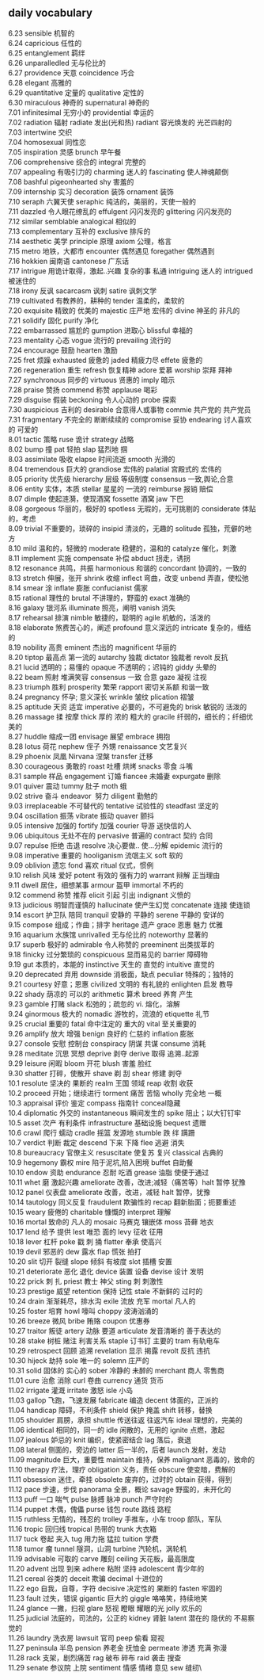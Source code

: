 ## daily vocabulary

6.23   sensible                 机智的\
6.24   capricious               任性的\
6.25   entanglement             羁绊\
6.26   unparalledled            无与伦比的\
6.27   providence               天意                  coincidence                巧合\
6.28   elegant                  高雅的\
6.29   quantitative             定量的                qualitative                定性的\
6.30   miraculous               神奇的                supernatural               神奇的\
7.01   infinitesimal            无穷小的              providential              幸运的\
7.02   radiation                辐射                  radiate                   发出(光和热)            radiant       容光焕发的 光芒四射的\
7.03   intertwine               交织\
7.04   homosexual               同性恋\
7.05   inspiration              灵感                  brunch                    早午餐\
7.06   comprehensive            综合的                integral                  完整的\
7.07   appealing                有吸引力的            charming                   迷人的                 fascinating    使人神魂颠倒\
7.08   bashful                                       pigeonhearted                                     shy            害羞的\
7.09   internship               实习                  decoration                 装饰                   ornament       装饰\
7.10   seraph                   六翼天使              seraphic                   纯洁的，美丽的，天使一般的\
7.11   dazzled                  令人眼花缭乱的         effulgent                 闪闪发亮的              glittering     闪闪发亮的\
7.12   similar                                       semblable                                         analogical     相似的\
7.13   complementary            互补的                exclusive                 排斥的\
7.14   aesthetic                美学                  principle                 原理                    axiom          公理，格言\
7.15   metro                    地铁，大都市           encounter                 偶然遇见                foregather     偶然遇到\
7.16   hokkien                  闽南语                cantonese                 广东话\
7.17   intrigue   用诡计取得，激起..兴趣  复杂的事  私通 intriguing                迷人的                  intrigued      被迷住的\
7.18   irony                    反讽                  sacarcasm                 讽刺                    satire         讽刺文学\
7.19   cultivated               有教养的，耕种的        tender                   温柔的，柔软的\
7.20   exquisite                精致的 优美的          majestic                  庄严地 宏伟的            divine        神圣的 非凡的\
7.21   solidify                 固化                  purify                    净化\
7.22   embarrassed              尴尬的                gumption                   进取心                  blissful      幸福的\
7.23   mentality                心态                  vogue                      流行的                  prevailing    流行的\
7.24   encourage                鼓励                  hearten                    激励\
7.25   fret                     烦躁                  exhausted                  疲惫的      jaded 精疲力尽  effete 疲惫的\
7.26   regeneration             重生              refresh     恢复精神           adore  爱慕        worship  崇拜 拜神\
7.27   synchronous              同步的             virtuous   贤惠的                                     imply          暗示\
7.28   praise                   赞扬                commend   称赞                                       applause      喝彩\
7.29   disguise                 假装                beckoning  令人心动的                                 probe         探索\
7.30   auspicious               吉利的              desirable  合意得人或事物                             commie      共产党的 共产党员\
7.31   fragmentary              不完全的  断断续续的 compromise 妥协                                      endearing   讨人喜欢的 可爱的\
8.01   tactic                   策略                ruse       诡计                                      strategy    战略\
8.02   bump                     撞                  pat        轻拍                                      slap        猛烈地 掴\
8.03   assimilate               吸收                elapse     时间流逝                                  smooth       光滑的\
8.04   tremendous               巨大的              grandiose  宏伟的                                    palatial     宫殿式的 宏伟的\
8.05   priority                 优先级              hierarchy  层级 等级制度                              consensus   一致,舆论,合意\
8.06   entity                   实体，本质          stellar     星星的 一流的                             reimburse   报销 赔偿\
8.07   dimple        使起涟漪，使现酒窝              fossette    酒窝                                     jaw         下巴\
8.08   gorgeous      华丽的，极好的                  spotless    无瑕的，无可挑剔的                        considerate  体贴的，考虑\
8.09   trivial       不重要的，琐碎的                insipid     清淡的，无趣的                            solitude    孤独，荒僻的地方\
8.10   mild          温和的，轻微的                  moderate    稳健的，温和的                            catalyze    催化，刺激\
8.11   implement     实施                           compensate  补偿                                     abduct      拐走，诱拐\
8.12   resonance     共鸣，共振                      harmonious  和谐的                                   concordant  协调的，一致的\
8.13   stretch       伸展，张开                      shrink      收缩              inflect 弯曲，改变   unbend 弄直，使松弛\
8.14   smear         涂                             inflate     膨胀                                     confucianist  儒家\
8.15   rational      理性的                          brutal      不讲理的，野蛮的                          exact       准确的\
8.16   galaxy        银河系                          illuminate  照亮，阐明                                vanish      消失\
8.17   rehearsal     排演                            nimble      敏捷的，聪明的                            agile       机敏的，活泼的\
8.18   elaborate     煞费苦心的，阐述                 profound    意义深远的                                intricate   复杂的，缠结的\
8.19   nobility      高贵                            eminent     杰出的                                    magnificent  华丽的\
8.20   tiptop  最高点 第一流的         autarchy 独裁                dictator 独裁者                         revolt 反抗\
8.21   lucid  透明的；易懂的                          opaque  不透明的；迟钝的                               giddy  头晕的\
8.22   beam 照射 堆满笑容                             consensus   一致 合意                                 gaze 凝视 注视\
8.23   triumph 胜利                                  prosperity 繁荣                                       rapport 密切关系额 和谐一致\
8.24   pregnancy  怀孕; 意义深长                      wrinkle 皱纹                                          plication  褶皱\
8.25   aptitude  天资 适宜                           imperative 必要的，不可避免的                           brisk 敏锐的 活泼的\
8.26   massage 揉 按摩                               thick 厚的 浓的 粗大的                           gracile 纤弱的，细长的；纤细优美的\
8.27   huddle 缩成一团                               envisage  展望                                         embrace  拥抱\
8.28   lotus 荷花                                    nephew  侄子 外甥                                      renaissance 文艺复兴\
8.29   phoenix 凤凰                                  Nirvana 涅槃                                           transfer 迁移\
8.30   courageous 勇敢的                             roast 吐槽 烘烤                                        snacks 零食 斗嘴\
8.31   sample 样品                                   engagement 订婚                fiancee 未婚妻                  expurgate 删除\
9.01   quiver 震动                                   tummy 肚子                                             moth 蛾\
9.02   strive 奋斗                                   endeavor  努力                                         diligent 勤勉的\
9.03   irreplaceable 不可替代的                    tentative  试验性的                                 steadfast 坚定的\
9.04   oscillation  振荡                          vibrate  振动                                        quaver  颤抖\
9.05   intensive  加强的                          fortify  加强                                        courier  导游 送快信的人\
9.06   ubiquitous 无处不在的                       pervasive  普遍的                                    contract  契约 合同\
9.07   repulse  拒绝 击退  resolve 决心要做..  使…分解 epidemic 流行的\
9.08   imperative 重要的 hooliganism 流氓主义 soft 软的\
9.09   oblivion  遗忘  fond  喜欢   ritual 仪式，惯例\
9.10   relish  风味 爱好  potent 有效的 强有力的  warrant 辩解 正当理由\
9.11   dwell  居住，细想某事  armour 盔甲  immortal 不朽的\
9.12   commend 称赞 推荐  elicit 引起 引出 indignant  义愤的\
9.13   judicious 明智而谨慎的 hallucinate 使产生幻觉 concatenate 连接 使连锁\
9.14   escort 护卫队 陪同    tranquil   安静的 平静的     serene  平静的 安详的\
9.15   compose 组成；作曲；排字  heritage 遗产   grace 恩惠 魅力 优雅\
9.16   aquarium 水族馆   unrivalled 无与伦比的 noteworthy 显著的\
9.17   superb 极好的  admirable 令人称赞的 preeminent 出类拔萃的\
9.18   finicky 过分繁琐的  conspicuous 显而易见的 barrier 障碍物\
9.19   gut 本质的，本能的   instinctive  天生的 直觉的  intuitive 直觉的\
9.20   deprecated 弃用   downside 消极面，缺点  peculiar 特殊的；独特的\
9.21   courtesy 好意；恩惠 civilized 文明的 有礼貌的   enlighten 启发 教导\
9.22   shady 荫凉的 可以的  arithmetic 算术  breed 养育 产生\
9.23   gamble 打赌 slack 松弛的；疏忽的  vi. 熔化，溶解\
9.24   ginormous 极大的 nomadic 游牧的，流浪的  etiquette 礼节\
9.25   crucial 重要的  fatal 命中注定的 重大的 vital 至关重要的\
9.26   amplify 放大 增强  benign 良好的 仁慈的 inflation 膨胀\
9.27   console 安慰 控制台 conspiracy 阴谋 共谋  consume 消耗\
9.28   meditate 沉思 冥想 deprive 剥夺 derive 取得 追溯..起源\
9.29   leisure 闲暇  bloom 开花 blush 害羞 脸红\
9.30   shatter 打碎，使散开  shave 剃 刮  shear 修建 剥夺\
10.1   resolute 坚决的 果断的  realm 王国 领域  reap 收割 收获\
10.2   proceed   开始；继续进行  torment 痛苦 苦恼   wholly   完全地 一概\
10.3   appraisal 评价 鉴定    compass 指南针   conceal隐藏\
10.4   diplomatic   外交的   instantaneous  瞬间发生的   spike 阻止；以大钉钉牢\
10.5   asset 次产 有利条件   infrastructure 基础设施  bequest 遗赠\
10.6   crawl  爬行 蠕动   cradle  摇篮 发源地   stumble 跌 绊 蹒跚\
10.7   verdict 判断 裁定  descend 下来 下降  flee 逃避 消失\
10.8   bureaucracy 官僚主义  resuscitate 使复苏 复兴   classical  古典的\
10.9   hegemony 霸权  mire 陷于泥坑,陷入困境  buffet 自助餐\
10.10  endow 资助 endurance 忍耐 吃酒  grease 油脂 使便于通过\
10.11  whet  磨 激起兴趣 ameliorate  改善，改进;减轻（痛苦等）halt 暂停 犹豫\
10.12  panel 仪表盘  ameliorate 改善，改进，减轻 halt 暂停，犹豫\
10.14  tautology  同义反复  fraudulent 欺骗性的 recap 翻新胎面；扼要重述\
10.15  weary 疲倦的  charitable 慷慨的  interpret 理解\
10.16  mortal 致命的 凡人的  mosaic 马赛克 镶嵌体  moss 苔藓 地衣\
10.17  lend 给予 提供  lest 唯恐 面的 levy 征收 征用\
10.18  lever  杠杆  poke  戳 刺 捅  flatter 奉承 使高兴\
10.19  devil 邪恶的  dew 露水  flap 慌张  拍打\
10.20  slit  切开 裂缝  slope 倾斜 有坡度  slot  插槽 安置\
10.21  deteriorate  恶化 退化   device 装置 设备 devise 设计 发明\
10.22  prick 刺 扎  priest 教士 神父 sting 刺 刺激性\
10.23  prestige 威望  retention 保持 记性   stale 不新鲜的 过时的\
10.24  drain 渐渐耗尽，排水沟  exile 流放 充军  mortal 凡人的\
10.25  foster 培育 howl 嚎叫  choppy 波涛汹涌的\
10.26  breeze 微风  bribe 贿赂  coupon 优惠券\
10.27  traitor 叛徒  artery 动脉 要道 articulate 发音清晰的 善于表达的\
10.28  stake 树桩 赌注 利害关系 staple 订书钉 主要的  tram 有轨电车\
10.29  retrospect 回顾 追溯  revelation 显示 揭露 revolt 反抗 违抗\
10.30  hijeck 劫持  sole 唯一的 solemn  庄严的\
10.31  solid 固体的 实心的  sober  冷静的 未醉的  merchant  商人 零售商\
11.01   cure 治愈 消除  curl 卷曲  currency 通货 货币\
11.02   irrigate 灌溉 irritate 激怒  isle  小岛\
11.03   gallop 飞跑，飞速发展  fabricate 编造  decent 体面的，正派的\
11.04   handicap 障碍，不利条件  shield 保护 掩盖  shift 转移，替换\
11.05   shoulder 肩膀，承担  shuttle  传送往返  往返汽车  ideal 理想的，完美的\
11.06   identical 相同的，同一的  idle 闲散的，无用的  ignite 点燃，激起\
11.07   jealous 妒忌的  knit 编织，使紧密结合  lag 落后，衰退\
11.08   lateral  侧面的，旁边的  latter 后一半的，后者  launch 发射，发动\
11.09   magnitude 巨大，重要性   maintain 维持，保养  malignant 恶毒的，致命的\
11.10   therapy 疗法，理疗  obligation 义务，责任 obscure 使变暗，费解的\
11.11   obsession  迷住，牵挂   obsolete 废弃的，过时的  obtain  获得，得到\
11.12   pace 步速，步伐  panorama  全景，概论   savage 野蛮的，未开化的\
11.13   puff 一口 喘气  pulse 脉搏 脉冲 punch  严守时的\
11.14   puppet  木偶，傀儡    purse  钱包   route 路线 路程\
11.15   ruthless  无情的，残忍的  trolley 手推车，小车   troop 部队，军队\
11.16   tropic  回归线  tropical  热带的  trunk  大衣箱\
11.17   tuck  卷起 夹入 tug  用力拖  猛拉  tuition 学费\
11.18   tumor 瘤    tunnel  隧洞，山洞   turbine  汽轮机，涡轮机\
11.19   advisable 可取的  carve  雕刻  ceiling  天花板，最高限度\
11.20   advent 出现 到来 adhere 粘附 坚持  adolescent  青少年的\
11.21   cereal 谷类的   deceit  欺骗  decimal  十进位的\
11.22   ego 自我，自尊，字符    decisive 决定性的 果断的  fasten 牢固的\
11.23   fault  过失，错误  gigantic 巨大的   giggle  咯咯笑，持续地笑\
11.24   glance 一撇，扫视  glare  怒视 瞪眼 耀眼的光  jolly  欢乐的\
11.25   judicial 法庭的，司法的，公正的  kidney 肾脏  latent 潜在的 隐伏的 不易察觉的\
11.26   laundry 洗衣房   lawsuit  官司   peep  偷看 窥视\
11.27   peninsula  半岛   pension 养老金 抚恤金   permeate 渗透 充满 弥漫\
11.28   rack 支架，剧烈痛苦  rag 破布 碎布  raid  袭击 搜查\
11.29   senate  参议院 上院    sentiment 情感 情绪 意见  sew 缝纫\

